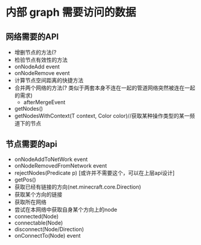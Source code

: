 # 内部 graph 需要访问的数据

## 网络需要的API

- 增删节点的方法(?
- 检验节点有效性的方法
- onNodeAdd event
- onNodeRemove event
- 计算节点空间距离的快捷方法
- 合并两个网络的方法(? 类似于两套本身不连在一起的管道网络突然被连在一起的需求)
    - afterMergeEvent
- getNodes()
- getNodesWithContext(T context, Color color)//获取某种操作类型的某一频道下的节点

## 节点需要的api

- onNodeAddToNetWork event
- onNodeRemovedFromNetwork event
- rejectNodes(Predicate<Node> p) [或许并不需要这个，可以在上层api设计]
- getPos()
- 获取已经有链接的方向(net.minecraft.core.Direction)
- 获取某个方向的链接
- 获取所在网络
- 尝试在本网络中获取自身某个方向上的node
- connected(Node)
- connectable(Node)
- disconnect(Node/Direction)
- onConnectTo(Node) event
